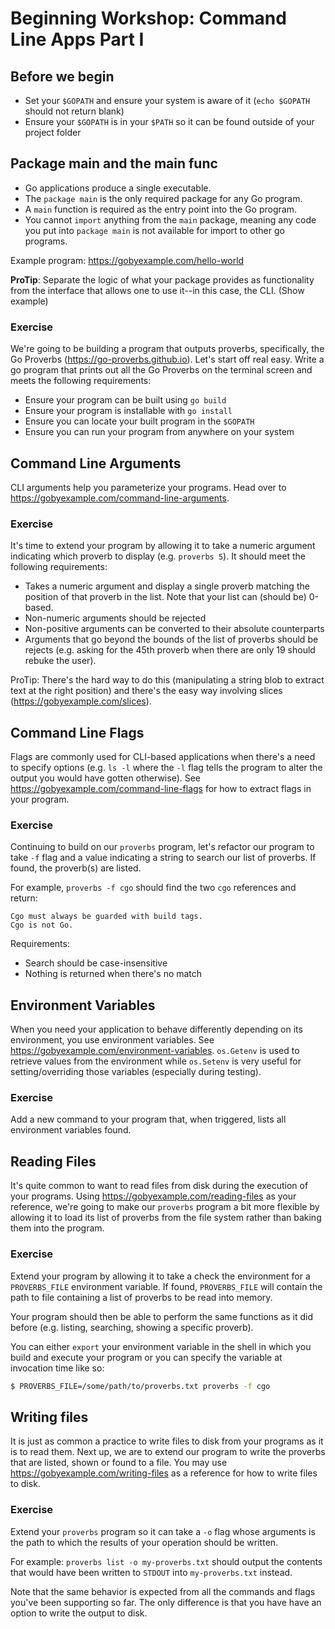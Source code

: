 # Beginning Workshop: Command Line Apps Part I

## Before we begin
* Set your `$GOPATH` and ensure your system is aware of it (`echo $GOPATH` should not return blank)
*  Ensure your `$GOPATH` is in your `$PATH` so it can be found outside of your project folder

## Package main and the main func
* Go applications produce a single executable.
* The `package main` is the only required package for any Go program.
* A `main` function is required as the entry point into the Go program.
* You cannot `import` anything from the `main` package, meaning any code you put into `package main` is not available for import to other go programs.

Example program: https://gobyexample.com/hello-world

**ProTip**: Separate the logic of what your package provides as functionality from the interface that allows one to use it--in this case, the CLI.
(Show example)

### Exercise
We're going to be building a program that outputs proverbs, specifically, the Go Proverbs (https://go-proverbs.github.io).
Let's start off real easy. Write a go program that prints out all the Go Proverbs on the terminal screen and meets the following requirements:

* Ensure your program can be built using `go build`
* Ensure your program is installable with `go install`
* Ensure you can locate your built program in the `$GOPATH`
* Ensure you can run your program from anywhere on your system

## Command Line Arguments
CLI arguments help you parameterize your programs. Head over to https://gobyexample.com/command-line-arguments.

### Exercise
It's time to extend your program by allowing it to take a numeric argument indicating which proverb to display (e.g. `proverbs 5`). It should meet the following requirements:

* Takes a numeric argument and display a single proverb matching the position of that proverb in the list. Note that your list can (should be) 0-based.
* Non-numeric arguments should be rejected
* Non-positive arguments can be converted to their absolute counterparts
* Arguments that go beyond the bounds of the list of proverbs should be rejects (e.g. asking for the 45th proverb when there are only 19 should rebuke the user).

ProTip: There's the hard way to do this (manipulating a string blob to extract text at the right position) and there's the easy way involving slices (https://gobyexample.com/slices). 

## Command Line Flags
Flags are commonly used for CLI-based applications when there's a need to specify options (e.g. `ls -l` where the `-l` flag tells the program to alter the output you would have gotten otherwise). See https://gobyexample.com/command-line-flags for how to extract flags in your program.

### Exercise
Continuing to build on our `proverbs` program, let's refactor our program to take `-f` flag and a value indicating a string to search our list of proverbs. If found, the proverb(s) are listed.

For example, `proverbs -f cgo` should find the two `cgo` references and return:

```
Cgo must always be guarded with build tags.
Cgo is not Go.
```

Requirements:
* Search should be case-insensitive
* Nothing is returned when there's no match

## Environment Variables
When you need your application to behave differently depending on its environment, you use environment variables. See https://gobyexample.com/environment-variables. `os.Getenv` is used to retrieve values from the environment while `os.Setenv` is very useful for setting/overriding those variables (especially during testing).

### Exercise
Add a new command to your program that, when triggered, lists all environment variables found.

## Reading Files
It's quite common to want to read files from disk during the execution of your programs. Using https://gobyexample.com/reading-files as your reference, we're going to make our `proverbs` program a bit more flexible by allowing it to load its list of proverbs from the file system rather than baking them into the program.

### Exercise
Extend your program by allowing it to take a check the environment for a `PROVERBS_FILE` environment variable. If found, `PROVERBS_FILE` will contain the path to file containing a list of proverbs to be read into memory. 

Your program should then be able to perform the same functions as it did before (e.g. listing, searching, showing a specific proverb).

You can either `export` your environment variable in the shell in which you build and execute your program or you can specify the variable at invocation time like so:

```bash
$ PROVERBS_FILE=/some/path/to/proverbs.txt proverbs -f cgo
```

## Writing files
It is just as common a practice to write files to disk from your programs as it is to read them. Next up, we are to extend our program to write the proverbs that are listed, shown or found to a file. You may use https://gobyexample.com/writing-files as a reference for how to write files to disk.

### Exercise
Extend your `proverbs` program so it can take a `-o` flag whose arguments is the path to which the results of your operation should be written. 

For example: `proverbs list -o my-proverbs.txt` should output the contents that would have been written to `STDOUT` into `my-proverbs.txt` instead.

Note that the same behavior is expected from all the commands and flags you've been supporting so far. The only difference is that you have have an option to write the output to disk.